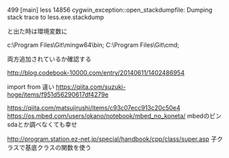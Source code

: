 499 [main] less 14856 cygwin_exception::open_stackdumpfile: Dumping stack trace to less.exe.stackdump

と出た時は環境変数に

c:\Program Files\Git\mingw64\bin;
C:\Program Files\Git\cmd;

両方追加されているか確認する

http://blog.codebook-10000.com/entry/20140611/1402486954

import from 違い
https://qiita.com/suzuki-hoge/items/f951d56290617df4279e

https://qiita.com/matsujirushi/items/c93c07ecc913c20c50e4
https://os.mbed.com/users/okano/notebook/mbed_no_koneta/
mbedのピンsdaとか調べなくても幸せ

http://program.station.ez-net.jp/special/handbook/cpp/class/super.asp
子クラスで基底クラスの関数を使う